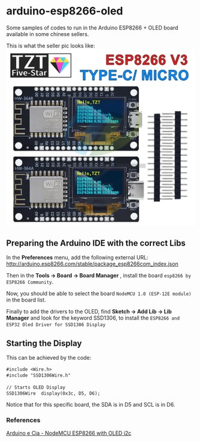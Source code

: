 # arduino-esp8266-oled
Some samples of codes to run in the Arduino ESP8266 + OLED board available in some chinese sellers.

This is what the seller pic looks like:
![ESP8266 Ad](img/tzt-esp8266-v3.png "ESP8266 Ad")

## Preparing the Arduino IDE with the correct Libs

In the **Preferences** menu, add the following external URL:
http://arduino.esp8266.com/stable/package_esp8266com_index.json

Then in the **Tools -> Board -> Board Manager** , install the board `esp8266 by ESP8266 Community`.

Now, you should be able to select the board `NodeMCU 1.0 (ESP-12E module)` in the board list.

Finally to add the drivers to the OLED, find **Sketch -> Add Lib -> Lib Manager** and look for the keyword SSD1306, to install the `ESP8266 and ESP32 Oled Driver for SSD1306 Display`

## Starting the Display

This can be achieved by the code:
```
#include <Wire.h>
#include "SSD1306Wire.h"

// Starts OLED Display
SSD1306Wire  display(0x3c, D5, D6);
```

Notice that for this specific board, the SDA is in D5 and SCL is in D6.

### References
[Arduino e Cia - NodeMCU ESP8266 with OLED i2c](https://www.arduinoecia.com.br/nodemcu-esp8266-com-display-oled-i2c/)
